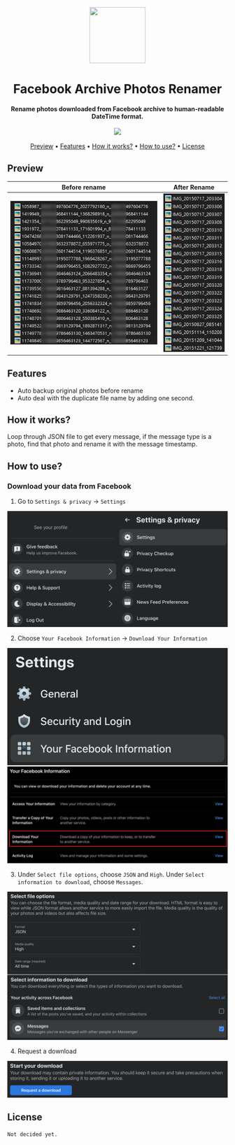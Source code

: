 <div align="center">
  
<img src="https://fakeimg.pl/128x128/" width="128" height="128">

<h1>Facebook Archive Photos Renamer</h1>
<h4>
Rename photos downloaded from Facebook archive to human-readable DateTime format.</h4>

![](https://img.shields.io/badge/Python-3-4b8bb8.svg?style=flat-square)

<p align="center">
  <a href="#Preview">Preview</a> •
  <a href="#features">Features</a> •
  <a href="#how-it-works">How it works?</a> •
  <a href="#how-to-use">How to use?</a> •
  <a href="#license">License</a>
</p>
</div>

## Preview
| Before rename | After Rename |
|---|---|
| ![Before](https://raw.githubusercontent.com/MrNegativeTW/FacebookArchivePhotosRenamer/main/screenshots/before_rename.png) | ![After](https://raw.githubusercontent.com/MrNegativeTW/FacebookArchivePhotosRenamer/main/screenshots/after_rename.png) 

## Features
- Auto backup original photos before rename
- Auto deal with the duplicate file name by adding one second.

## How it works?

Loop through JSON file to get every message, if the message type is a photo, find that photo and rename it with the message timestamp.


## How to use?

### Download your data from Facebook

1. Go to `Settings & privacy` -> `Settings`

![](screenshots/how_0.png)

2. Choose `Your Facebook Information` -> `Download Your Information`

![](screenshots/how_1.png)
![](screenshots/how_2.png)

3. Under `Select file options`, choose `JSON` and `High`.
Under `Select information to download`, choose `Messages`.

![](screenshots/how_3.png)

4. Request a download

![](screenshots/how_4.png)


## License
```
Not decided yet.
```
